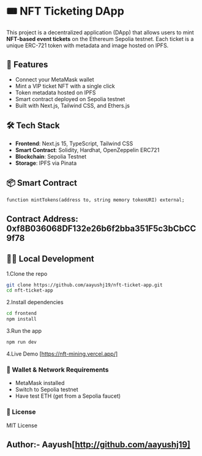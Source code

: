 # 🎟️ NFT Ticketing DApp

This project is a decentralized application (DApp) that allows users to mint **NFT-based event tickets** on the Ethereum Sepolia testnet. Each ticket is a unique ERC-721 token with metadata and image hosted on IPFS.

## 🚀 Features

- Connect your MetaMask wallet
- Mint a VIP ticket NFT with a single click
- Token metadata hosted on IPFS
- Smart contract deployed on Sepolia testnet
- Built with Next.js, Tailwind CSS, and Ethers.js

## 🛠️ Tech Stack

- **Frontend**: Next.js 15, TypeScript, Tailwind CSS
- **Smart Contract**: Solidity, Hardhat, OpenZeppelin ERC721
- **Blockchain**: Sepolia Testnet
- **Storage**: IPFS via Pinata

## 📦 Smart Contract

```solidity
function mintTokens(address to, string memory tokenURI) external;
```

## Contract Address: 0xf8B036068DF132e26b6f2bba351F5c3bCbCC9f78

## 🧑‍💻 Local Development
1.Clone the repo

```bash
git clone https://github.com/aayushj19/nft-ticket-app.git
cd nft-ticket-app
```


2.Install dependencies

```bash
cd frontend
npm install
```

3.Run the app

```bash
npm run dev
```
4.Live Demo
[https://nft-mining.vercel.app/]

### 🔐 Wallet & Network Requirements
- MetaMask installed
- Switch to Sepolia testnet
- Have test ETH (get from a Sepolia faucet)

### 📄 License
MIT License

 ## Author:- Aayush[http://github.com/aayushj19]
